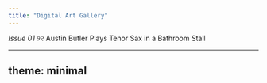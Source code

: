 ```yaml
---
title: "Digital Art Gallery"
---
```


*Issue 01* ୨୧ Austin Butler Plays Tenor Sax in a Bathroom Stall

---
theme: minimal 
---

